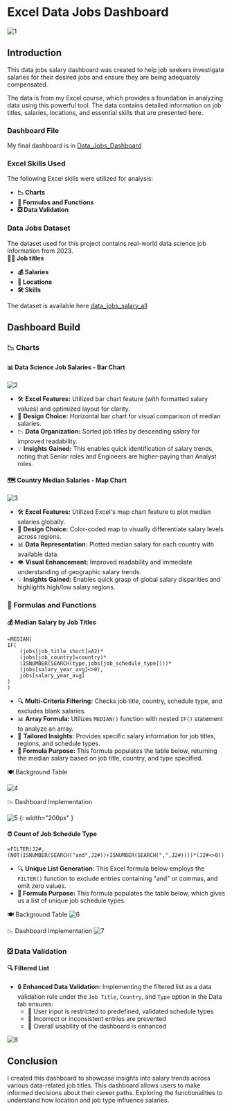 # Excel Data Jobs Dashboard  
![1](https://github.com/user-attachments/assets/b5ed4862-242a-4cf7-84f3-1813f7b8e54b)

## Introduction  
This data jobs salary dashboard was created to help job seekers investigate salaries for their desired jobs and ensure they are being adequately compensated.  

The data is from my Excel course, which provides a foundation in analyzing data using this powerful tool. The data contains detailed information on job titles, salaries, locations, and essential skills that are presented here.  

### Dashboard File 
My final dashboard is in [Data_Jobs_Dashboard](https://github.com/Wassimadt/My_Excel_Projects/blob/98a7ade1a5e97b265452f9a38f2bededa34a3528/Project_1-Data_Jobs_Dashboard/Data_Jobs_Dashboard.xlsx)

### Excel Skills Used

The following Excel skills were utilized for analysis:

- **📉 Charts**
- **🧮 Formulas and Functions**
- **❎ Data Validation**

### Data Jobs Dataset

The dataset used for this project contains real-world data science job information from 2023.  
**👨‍💼 Job titles**
- **💰 Salaries**
- **📍 Locations**
- **🛠️ Skills**

The dataset is available here [data_jobs_salary_all](https://github.com/Wassimadt/My_Excel_Projects/blob/eb1c852eef5f600f7198d93b3455970af9cdb8c1/Project_1-Data_Jobs_Dashboard/data_jobs_salary_all.xlsx)

## Dashboard Build

### 📉 Charts

#### 📊 Data Science Job Salaries - Bar Chart
![2](https://github.com/user-attachments/assets/80f6c0f5-ecb6-4e50-82ea-f9722092065a)

- 🛠️ **Excel Features:** Utilized bar chart feature (with formatted salary values) and optimized layout for clarity.
- 🎨 **Design Choice:** Horizontal bar chart for visual comparison of median salaries.
- 📉 **Data Organization:** Sorted job titles by descending salary for improved readability.
- 💡 **Insights Gained:** This enables quick identification of salary trends, noting that Senior roles and Engineers are higher-paying than Analyst roles.

#### 🗺️ Country Median Salaries - Map Chart
![3](https://github.com/user-attachments/assets/bae6eeac-ff98-4d85-bb00-3a6ea7df7d9e)

- 🛠️ **Excel Features:** Utilized Excel's map chart feature to plot median salaries globally.
- 🎨 **Design Choice:** Color-coded map to visually differentiate salary levels across regions.
- 📊 **Data Representation:** Plotted median salary for each country with available data.
- 👁️ **Visual Enhancement:** Improved readability and immediate understanding of geographic salary trends.
- 💡 **Insights Gained:** Enables quick grasp of global salary disparities and highlights high/low salary regions.

### 🧮 Formulas and Functions

#### 💰 Median Salary by Job Titles

```
=MEDIAN(
IF(
    (jobs[job_title_short]=A2)*
    (jobs[job_country]=country)*
    (ISNUMBER(SEARCH(type,jobs[job_schedule_type])))*
    (jobs[salary_year_avg]<>0),
    jobs[salary_year_avg]
)
)
```

- 🔍 **Multi-Criteria Filtering:** Checks job title, country, schedule type, and excludes blank salaries.
- 📊 **Array Formula:** Utilizes `MEDIAN()` function with nested `IF()` statement to analyze an array.
- 🎯 **Tailored Insights:** Provides specific salary information for job titles, regions, and schedule types.
- **🔢 Formula Purpose:** This formula populates the table below, returning the median salary based on job title, country, and type specified.

🍽️ Background Table

![4](https://github.com/user-attachments/assets/6f301608-8874-46ba-9eba-4df14104fc19)

📉 Dashboard Implementation

![5](https://github.com/user-attachments/assets/83b1d33a-555e-4ad9-b4b3-91da681b55c3) {: width="200px" }


#### ⏰ Count of Job Schedule Type

```
=FILTER(J2#,(NOT(ISNUMBER(SEARCH("and",J2#))+ISNUMBER(SEARCH(",",J2#))))*(J2#<>0))
```

- 🔍 **Unique List Generation:** This Excel formula below employs the `FILTER()` function to exclude entries containing "and" or commas, and omit zero values.
- **🔢 Formula Purpose:** This formula populates the table below, which gives us a list of unique job schedule types.

🍽️ Background Table
![6](https://github.com/user-attachments/assets/dbb73dd3-59a6-4ff2-b862-52e6f416f0aa)

📉 Dashboard Implementation
![7](https://github.com/user-attachments/assets/fafaedfc-8d44-43c0-8f52-a00082cc7cc1)

### ❎ Data Validation

#### 🔍 Filtered List

- 🔒 **Enhanced Data Validation:** Implementing the filtered list as a data validation rule under the `Job Title`, `Country`, and `Type` option in the Data tab ensures:
    - 🎯 User input is restricted to predefined, validated schedule types
    - 🚫 Incorrect or inconsistent entries are prevented
    - 👥 Overall usability of the dashboard is enhanced

![8](https://github.com/user-attachments/assets/1ffe322d-c089-4165-8398-d15576236f6d)


## Conclusion

I created this dashboard to showcase insights into salary trends across various data-related job titles. This dashboard allows users to make informed decisions about their career paths. Exploring the functionalities to understand how location and job type influence salaries.




